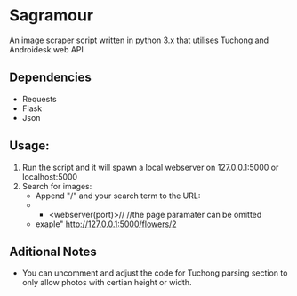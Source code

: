 # Sagramour

An image scraper script written in python 3.x that utilises Tuchong and Androidesk web API


## Dependencies
- Requests
- Flask
- Json

## Usage:
 1. Run the script and it will spawn a local webserver on 127.0.0.1:5000 or localhost:5000
 2. Search for images:
      - Append "/" and your search term to the URL:
      - + <Protocol><webserver(port)>/<searchTerm>/<page>   //the page paramater can be omitted
      - exaple" http://127.0.0.1:5000/flowers/2

## Aditional Notes
   - You can uncomment and adjust the code for Tuchong parsing section to only allow photos with certian height or width.
